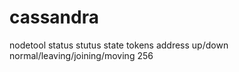 # cassandra
nodetool status
stutus    state                             tokens address 
up/down   normal/leaving/joining/moving     256

